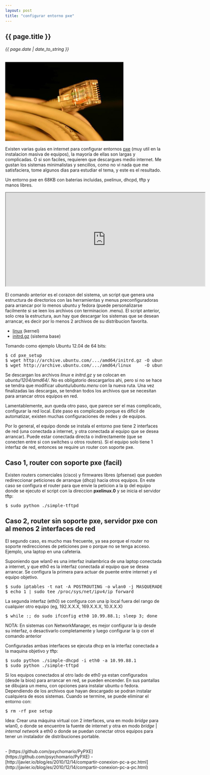 ```yaml
---
layout: post
title: "configurar entorno pxe"
---
```


## {{ page.title }}
###### {{ page.date | date_to_string }}

**[![](/assets/img/87.jpg)](/assets/img/87.jpg)**

Existen varias guías en internet para configurar entornos <a href="http://es.wikipedia.org/wiki/Preboot_Execution_Environment" target="_blank">pxe</a> (muy util en la instalacion masiva de equipos), la mayoría de ellas son largas y complicadas. O si son faciles, requieren que descargues medio internet. Me gustan los sistemas minimalistas y sencillos, como no vi nada que me satisfaciera, tome algunos dias para estudiar el tema, y este es el resultado.

Un entorno pxe en 68KB con baterias incluidas, pxelinux, dhcpd, tftp y manos libres.

<iframe class="showterm" src="http://showterm.io/ccd5bb10d887b3e6bbd87" width="640" height="300">&nbsp;</iframe> 

<!--
   -<pre>
   -$ bash &lt;(wget -qO- https://raw.github.com/chilicuil/learn/master/sh/is/pxe)
   -[+] setting pxe environment in ./pxe_setup ...
   -  - creating ./pxe_setup/menu.c32 ...
   -  - creating ./pxe_setup/pxelinux.0 ...
   -  - creating ./pxe_setup/simple-dhcpd ...
   -  - creating ./pxe_setup/simple-tftpd ...
   -  - creating ./pxe_setup/pxelinux.cfg/default ...
   -  - creating ./pxe_setup/ubuntu/ubuntu.menu ...
   -  - creating ./pxe_setup/pxe/fedora/fedora.menu ...
   -  - creating ./pxe_setup/tools/tools.menu ...
   -</pre>
   -->

El comando anterior es el corazon del sistema, un script que genera una estructura de directorios con las herramientas y menus preconfiguradoras para arrancar por lo menos ubuntu y fedora (puede personalizarse facilmente si se leen los archivos con terminacion .menu). El script anterior, solo crea la estructura, aun hay que descargar los sistemas que se desean arrancar, es decir por lo menos 2 archivos de su distribucion favorita.

- [linux](http://archive.ubuntu.com/ubuntu/dists/precise-updates/main/installer-amd64/current/images/netboot/ubuntu-installer/amd64/linux) (kernel)
- [initrd.gz](http://archive.ubuntu.com/ubuntu/dists/precise-updates/main/installer-amd64/current/images/netboot/ubuntu-installer/amd64/initrd.gz) (sistema base)

Tomando como ejemplo Ubuntu 12.04 de 64 bits:

<pre class="sh_sh">
$ cd pxe_setup
$ wget http://archive.ubuntu.com/.../amd64/initrd.gz -O ubuntu/1204/amd64/initrd.gz
$ wget http://archive.ubuntu.com/.../amd64/linux     -O ubuntu/1204/amd64/initrd.gz
</pre>

Se descargan los archivos *linux* e *initrd.gz* y se colocan en *ubuntu/1204/amd64/*. No es obligatorio descargarlos ahi, pero si no se hace se tendra que modificar *ubuntu/ubuntu.menu* con la nueva ruta. Una vez finalizadas las descargas, se tendran todos los archivos que se necesitan para arrancar otros equipos en red.

Lamentablemente, aun queda otro paso, que parece ser el mas complicado, configurar la red local. Este paso es complicado porque es dificil de automatizar, existen muchas configuraciones de redes y de equipos.

Por lo general, el equipo donde se instala el entorno pxe tiene 2 interfaces de red (una conectada a internet, y otra conectada al equipo que se desea arrancar). Puede estar conectada directa o indirectamente (que se conecten entre si con switches u otros routers). Si el equipo solo tiene 1 interfaz de red, entonces se require un router con soporte pxe.

## Caso 1, router con soporte pxe (facil)

Existen routers comerciales (cisco) y firmwares libres (pfsense) que pueden redireccionar peticiones de arranque (dhcp) hacia otros equipos. En este caso se configura el router para que envie la peticion a la ip del equipo donde se ejecuto el script con la direccion **pxelinux.0** y se inicia el servidor tftp:

<pre class="sh_sh">
$ sudo python ./simple-tftpd
</pre>

## Caso 2, router sin soporte pxe, servidor pxe con al menos 2 interfaces de red

El segundo caso, es mucho mas frecuente, ya sea porque el router no soporte redirecciones de peticiones pxe o porque no se tenga acceso. Ejemplo, una laptop en una cafeteria.

Suponiendo que wlan0 es una interfaz inalambrica de una laptop conectada a internet, y que eth0 es la interfaz conectada al equipo que se desea arrancar. Se configura la primera para actuar de puente entre internet y el equipo objetivo.

<pre class="sh_sh">
$ sudo iptables -t nat -A POSTROUTING -o wlan0 -j MASQUERADE
$ echo 1 | sudo tee /proc/sys/net/ipv4/ip_forward
</pre>

La segunda interfaz (eth0) se configura con una ip local fuera del rango de cualquier otro equipo (eg, 192.X.X.X, 169.X.X.X, 10.X.X.X) 

<pre class="sh_sh">
$ while :; do sudo ifconfig eth0 10.99.88.1; sleep 3; done
</pre>

NOTA: En sistemas con NetworkManager, es mejor configurar la ip desde su interfaz, o desactivarlo completamente y luego configurar la ip con el comando anterior

Configuradas ambas interfaces se ejecuta dhcp en la interfaz conectada a la maquina objetivo y tftp:

<pre class="sh_sh">
$ sudo python ./simple-dhcpd -i eth0 -a 10.99.88.1
$ sudo python ./simple-tftpd
</pre>

Si los equipos conectados al otro lado de eth0 ya estan configurados (desde la bios) para arrancar en red, se pueden encender. En sus pantallas se dibujara un menu, con opciones para instalar ubuntu o fedora. Dependiendo de los archivos que hayan descargado se podran instalar cualquiera de esos sistemas. Cuando se termine, se puede eliminar el entorno con:

<pre class="sh_sh">
$ rm -rf pxe_setup
</pre>

Idea: Crear una máquina virtual con 2 interfaces, una en modo *bridge* para wlan0, o donde se encuentre la fuente de internet y otra en modo *bridge* | *internal network* a eth0 o donde se puedan conectar otros equipos para tener un instalador de distribuciones portable.

<br>
- [https://github.com/psychomario/PyPXE](https://github.com/psychomario/PyPXE)
- [http://javier.io/blog/es/2010/12/14/compartir-conexion-pc-a-pc.html](http://javier.io/blog/es/2010/12/14/compartir-conexion-pc-a-pc.html)

